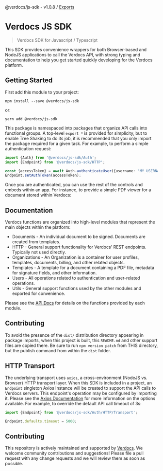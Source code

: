 @verdocs/js-sdk - v1.0.8 / [Exports](modules.md)

# Verdocs JS SDK

> Verdocs SDK for Javascript / Typescript

This SDK provides convenience wrappers for both Browser-based and NodeJS applications to call the Verdocs API, with strong typing and
documentation to help you get started quickly developing for the Verdocs platform.

## Getting Started

First add this module to your project:

    npm install --save @verdocs/js-sdk

or:

    yarn add @verdocs/js-sdk

This package is namespaced into packages that organize API calls into functional groups. A top-level `export *` is provided for simplicity,
but to enable Tree Shaking to do its job, it is recommended that you only import the package required for a given task. For example, to
perform a simple authentication request:

```typescript
import {Auth} from '@verdocs/js-sdk/Auth';
import {Endpoint} from '@verdocs/js-sdk/HTTP';

const {accessToken} = await Auth.authenticateUser({username: 'MY_USERNAME', password: 'MY_PASSWORD'});
Endpoint.setAuthToken(accessToken);
```

Once you are authenticated, you can use the rest of the controls and embeds within an app. For instance, to provide a simple PDF
viewer for a document stored within Verdocs:

## Documentation

Verdocs functions are organized into high-level modules that represent the main objects within the platform:

- Documents - An individual document to be signed. Documents are created from templates.
- HTTP - General support functionality for Verdocs' REST endpoints. Typically not used directly.
- Organizations - An Organization is a container for user profiles, templates, documents, billing, and other related objects.
- Templates - A template for a document containing a PDF file, metadata for signature fields, and other information.
- Users - All operations related to authentication and user-related operations.
- Utils - General support functions used by the other modules and exported for convenience.

Please see the [API Docs](https://github.com/Verdocs/js-sdk/tree/main/docs) for details on the functions provided by each module.

## Contributing

To avoid the presence of the `dist/` distribution directory appearing in package imports, when this project is built, this `README.md`
and other support files are copied there. Be sure to run `npm version patch` from THIS directory, but the publish command from within
the `dist` folder.

## HTTP Transport

The underlying transport uses `axios`, a cross-environment (NodeJS vs. Browser) HTTP transport layer. When this SDK is included in a
project, an `Endpoint` singleton Axios Instance will be created to support the API calls to Verdocs servers. This endpoint's operation
may be configured by importing it. Please see the [Axios Documentation](https://github.com/axios/axios) for more information on the
options available. For example, to override the default API call timeout of 3s:

```typescript
import {Endpoint} from '@verdocs/js-sdk/Auth/HTTP/Transport';

Endpoint.defaults.timeout = 5000;
```

## Contributing

This repository is actively maintained and supported by [Verdocs](https://verdocs.com/). We welcome community contributions and
suggestions! Please file a pull request with any change requests and we will review them as soon as possible.
